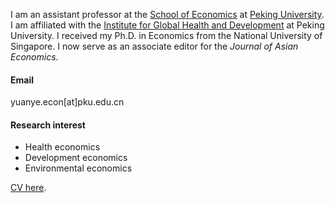I am an assistant professor at the [School of Economics](https://econ.pku.edu.cn/) at [Peking University](https://www.pku.edu.cn/). I am affiliated with the [Institute for Global Health and Development](https://www.ghd.pku.edu.cn/English/People/Faculty_fe5100f8d50a4875a92ad8991380a172/Y_fe5100f8d50a4875a92ad8991380a172/YUANYe/index.blk.htm) at Peking University. I received my Ph.D. in Economics from the National University of Singapore. I now serve as an associate editor for the *Journal of Asian Economics*.

#### Email 
yuanye.econ[at]pku.edu.cn

#### Research interest
- Health economics
- Development economics
- Environmental economics

<a href="https://yuanye-econ.github.io/static/assets/CV-YuanYe-public.pdf">CV here</a>.
